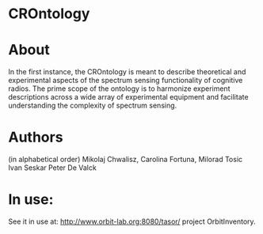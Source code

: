 CROntology
==========

About
=====
In the first instance, the CROntology is meant to describe theoretical and experimental aspects of the spectrum sensing functionality of cognitive radios. The prime scope of the ontology is to harmonize experiment descriptions across a wide array of experimental equipment and facilitate understanding the complexity of spectrum sensing.

Authors
=======
(in alphabetical order) Mikolaj Chwalisz, Carolina Fortuna, Milorad Tosic Ivan Seskar Peter De Valck

In use:
=======
See it in use at: http://www.orbit-lab.org:8080/tasor/ project OrbitInventory. 
